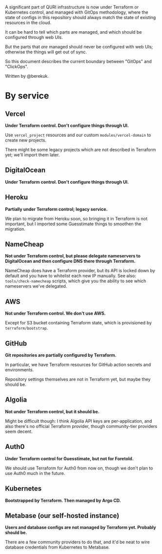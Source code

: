 A significant part of QURI infrastructure is now under Terraform or Kubernetes control, and managed with GitOps methodology, where the state of configs in this repository should always match the state of existing resources in the cloud.

It can be hard to tell which parts are managed, and which should be configured through web UIs.

But the parts that _are_ managed should never be configured with web UIs; otherwise the things will get out of sync.

So this document describes the current boundary between "GitOps" and "ClickOps".

Written by @berekuk.

# By service

## Vercel

**Under Terraform control. Don't configure things through UI.**

Use `vercel_project` resources and our custom `modules/vercel-domain` to create new projects.

There might be some legacy projects which are not described in Terraform yet; we'll import them later.

## DigitalOcean

**Under Terraform control. Don't configure things through UI.**

## Heroku

**Partially under Terraform control; legacy service.**

We plan to migrate from Heroku soon, so bringing it in Terraform is not important, but I imported some Guesstimate things to smoothen the migration.

## NameCheap

**Not under Terraform control, but please delegate nameservers to DigitalOcean and then configure DNS there through Terraform.**

NameCheap does have a Terraform provider, but its API is locked down by default and you have to whitelist each new IP manually. See also: `tools/check-namecheap` scripts, which give you the ability to see which nameservers we've delegated.

## AWS

**Not under Terraform control. We don't use AWS.**

Except for S3 bucket containing Terraform state, which is provisioned by `terraform/bootstrap`.

## GitHub

**Git repositories are partially configured by Terraform.**

In particular, we have Terraform resources for GitHub action secrets and environments.

Repository settings themselves are not in Terraform yet, but maybe they should be.

## Algolia

**Not under Terraform control, but it should be.**

Might be difficult though: I think Algolia API keys are per-application, and also there's no official Terraform provider, though community-tier providers seem decent.

## Auth0

**Under Terraform control for Guesstimate, but not for Foretold.**

We should use Terraform for Auth0 from now on, though we don't plan to use Auth0 much in the future.

## Kubernetes

**Bootstrapped by Terraform. Then managed by Argo CD.**

## Metabase (our self-hosted instance)

**Users and database configs are not managed by Terraform yet. Probably should be.**

There are a few community providers to do that, and it'd be neat to wire database credentials from Kubernetes to Metabase.
